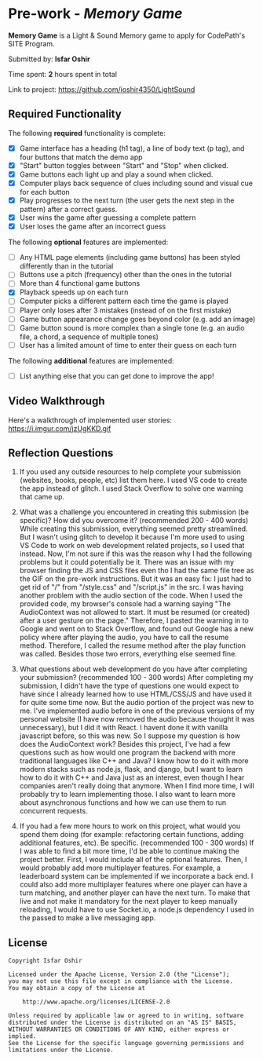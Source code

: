# Pre-work - *Memory Game*

**Memory Game** is a Light & Sound Memory game to apply for CodePath's SITE Program. 

Submitted by: **Isfar Oshir**

Time spent: **2** hours spent in total

Link to project: https://github.com/ioshir4350/LightSound

## Required Functionality

The following **required** functionality is complete:

* [X] Game interface has a heading (h1 tag), a line of body text (p tag), and four buttons that match the demo app
* [X] "Start" button toggles between "Start" and "Stop" when clicked. 
* [X] Game buttons each light up and play a sound when clicked. 
* [X] Computer plays back sequence of clues including sound and visual cue for each button
* [X] Play progresses to the next turn (the user gets the next step in the pattern) after a correct guess. 
* [X] User wins the game after guessing a complete pattern
* [X] User loses the game after an incorrect guess

The following **optional** features are implemented:

* [ ] Any HTML page elements (including game buttons) has been styled differently than in the tutorial
* [ ] Buttons use a pitch (frequency) other than the ones in the tutorial
* [ ] More than 4 functional game buttons
* [X] Playback speeds up on each turn
* [ ] Computer picks a different pattern each time the game is played
* [ ] Player only loses after 3 mistakes (instead of on the first mistake)
* [ ] Game button appearance change goes beyond color (e.g. add an image)
* [ ] Game button sound is more complex than a single tone (e.g. an audio file, a chord, a sequence of multiple tones)
* [ ] User has a limited amount of time to enter their guess on each turn

The following **additional** features are implemented:

- [ ] List anything else that you can get done to improve the app!

## Video Walkthrough

Here's a walkthrough of implemented user stories:
https://i.imgur.com/jzUgKKD.gif


## Reflection Questions
1. If you used any outside resources to help complete your submission (websites, books, people, etc) list them here. 
I used VS code to create the app instead of glitch. I used Stack Overflow
to solve one warning that came up.

2. What was a challenge you encountered in creating this submission (be specific)? How did you overcome it? (recommended 200 - 400 words) 
While creating this submission, everything seemed pretty streamlined. But I wasn't using glitch to develop it because I'm more used to using VS Code to work on web development related projects, so I used that instead. Now, I'm not sure if this was the reason why I had the following problems but it could potentially be it. There was an issue with my browser finding the JS and CSS files even tho I had the same file tree as the GIF on the pre-work instructions. But it was an easy fix: I just had to get rid of "/" from "/style.css" and "/script.js" in the src. I was having another problem with the audio section of the code. When I used the provided code, my browser's console had a warning saying "The AudioContext was not allowed to start. It must be resumed (or created) after a user gesture on the page." Therefore, I pasted the warning in to Google and went on to Stack Overflow, and found out Google has a new policy where after playing the audio, you have to call the resume method. Therefore, I called the resume method after the play function was called. Besides those two errors, everything else seemed fine.

3. What questions about web development do you have after completing your submission? (recommended 100 - 300 words) 
After completing my submission, I didn't have the type of questions one would expect to have since I already learned how to use HTML/CSS/JS and have used it for quite some time now. But the audio portion of the project was new to me. I've implemented audio before in one of the previous versions of my personal website (I have now removed the audio because thought it was unnecessary), but I did it with React. I havent done it with vanilla javascript before, so this was new. So I suppose my question is how does the AudioContext work? Besides this project, I've had a few questions such as how would one program the backend with more traditional languages like C++ and Java? I know how to do it with more modern stacks such as node.js, flask, and django, but I want to learn how to do it with C++ and Java just as an interest, even though I hear companies aren't really doing that anymore. When I find more time, I will probably try to learn implementing those. I also want to learn more about asynchronous functions and how we can use them to run concurrent requests. 

4. If you had a few more hours to work on this project, what would you spend them doing (for example: refactoring certain functions, adding additional features, etc). Be specific. (recommended 100 - 300 words) 
If I was able to find a bit more time, I'd be able to continue making the project better. First, I would include all of the optional features. Then, I would probably add more multiplayer features. For example, a leaderboard system can be implemented if we incorporate a back end. I could also add more multiplayer features where one player can have a turn matching, and another player can have the next turn. To make that live and not make it mandatory for the next player to keep manually reloading, I would have to use Socket.io, a node.js dependency I used in the passed to make a live messaging app.



## License

    Copyright Isfar Oshir

    Licensed under the Apache License, Version 2.0 (the "License");
    you may not use this file except in compliance with the License.
    You may obtain a copy of the License at

        http://www.apache.org/licenses/LICENSE-2.0

    Unless required by applicable law or agreed to in writing, software
    distributed under the License is distributed on an "AS IS" BASIS,
    WITHOUT WARRANTIES OR CONDITIONS OF ANY KIND, either express or implied.
    See the License for the specific language governing permissions and
    limitations under the License.